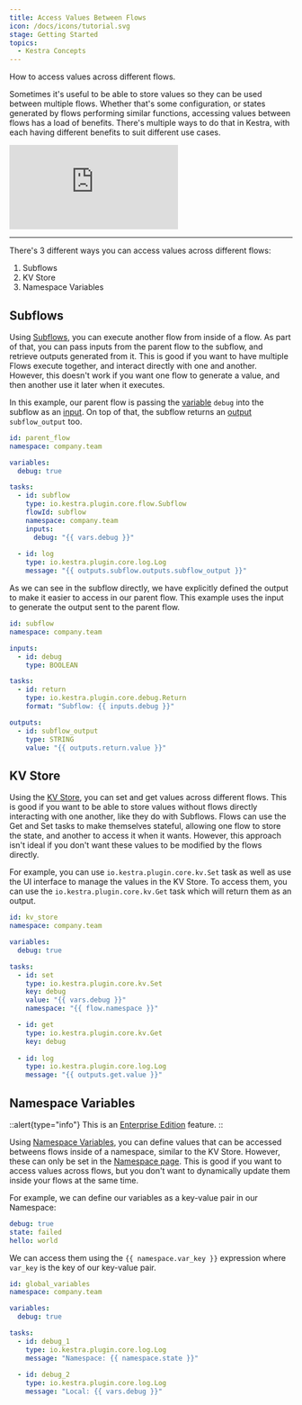```yaml
---
title: Access Values Between Flows
icon: /docs/icons/tutorial.svg
stage: Getting Started
topics:
  - Kestra Concepts
---
```


How to access values across different flows.

Sometimes it's useful to be able to store values so they can be used between multiple flows. Whether that's some configuration, or states generated by flows performing similar functions, accessing values between flows has a load of benefits. There's multiple ways to do that in Kestra, with each having different benefits to suit different use cases.

<div class="video-container">
  <iframe src="https://www.youtube.com/embed/1XqujT5HeDM?si=Vx-lscIKtQ0vLsfK" title="YouTube video player" frameborder="0" allow="accelerometer; autoplay; clipboard-write; encrypted-media; gyroscope; picture-in-picture; web-share" referrerpolicy="strict-origin-when-cross-origin" allowfullscreen></iframe>
</div>

---

There's 3 different ways you can access values across different flows:
1. Subflows
2. KV Store
3. Namespace Variables

## Subflows

Using [Subflows](../04.workflow-components/10.subflows.md), you can execute another flow from inside of a flow. As part of that, you can pass inputs from the parent flow to the subflow, and retrieve outputs generated from it. This is good if you want to have multiple Flows execute together, and interact directly with one and another. However, this doesn't work if you want one flow to generate a value, and then another use it later when it executes.

In this example, our parent flow is passing the [variable](../04.workflow-components/04.variables.md) `debug` into the subflow as an [input](../04.workflow-components/05.inputs.md). On top of that, the subflow returns an [output](../04.workflow-components/06.outputs.md) `subflow_output` too.

```yaml
id: parent_flow
namespace: company.team

variables:
  debug: true

tasks:
  - id: subflow
    type: io.kestra.plugin.core.flow.Subflow
    flowId: subflow
    namespace: company.team
    inputs:
      debug: "{{ vars.debug }}"
  
  - id: log
    type: io.kestra.plugin.core.log.Log
    message: "{{ outputs.subflow.outputs.subflow_output }}"
```

As we can see in the subflow directly, we have explicitly defined the output to make it easier to access in our parent flow. This example uses the input to generate the output sent to the parent flow.

```yaml
id: subflow
namespace: company.team

inputs:
  - id: debug
    type: BOOLEAN

tasks:
  - id: return
    type: io.kestra.plugin.core.debug.Return
    format: "Subflow: {{ inputs.debug }}"

outputs:
  - id: subflow_output
    type: STRING
    value: "{{ outputs.return.value }}"
```

## KV Store

Using the [KV Store](../05.concepts/05.kv-store.md), you can set and get values across different flows. This is good if you want to be able to store values without flows directly interacting with one another, like they do with Subflows. Flows can use the Get and Set tasks to make themselves stateful, allowing one flow to store the state, and another to access it when it wants. However, this approach isn't ideal if you don't want these values to be modified by the flows directly.

For example, you can use `io.kestra.plugin.core.kv.Set` task as well as use the UI interface to manage the values in the KV Store. To access them, you can use the  `io.kestra.plugin.core.kv.Get` task which will return them as an output. 

```yaml
id: kv_store
namespace: company.team

variables:
  debug: true

tasks:
  - id: set
    type: io.kestra.plugin.core.kv.Set
    key: debug
    value: "{{ vars.debug }}"
    namespace: "{{ flow.namespace }}"

  - id: get
    type: io.kestra.plugin.core.kv.Get
    key: debug
  
  - id: log
    type: io.kestra.plugin.core.log.Log
    message: "{{ outputs.get.value }}"
```

## Namespace Variables

::alert{type="info"}
This is an [Enterprise Edition](../06.enterprise/index.md) feature.
::

Using [Namespace Variables](../06.enterprise/02.governance/07.namespace-management.md), you can define values that can be accessed betweens flows inside of a namespace, similar to the KV Store. However, these can only be set in the [Namespace page](../08.ui/04.namespaces/ee.md). This is good if you want to access values across flows, but you don't want to dynamically update them inside your flows at the same time.

For example, we can define our variables as a key-value pair in our Namespace:

```yaml
debug: true
state: failed
hello: world
```

We can access them using the `{{ namespace.var_key }}` expression where `var_key` is the key of our key-value pair.

```yaml
id: global_variables
namespace: company.team

variables:
  debug: true

tasks:
  - id: debug_1
    type: io.kestra.plugin.core.log.Log
    message: "Namespace: {{ namespace.state }}"
  
  - id: debug_2
    type: io.kestra.plugin.core.log.Log
    message: "Local: {{ vars.debug }}"
```
